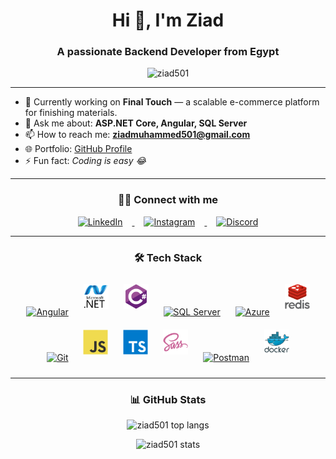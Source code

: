 <h1 align="center">Hi 👋, I'm Ziad</h1>
<h3 align="center">A passionate Backend Developer from Egypt</h3>

<p align="center">
  <img src="https://komarev.com/ghpvc/?username=ziad501&label=Profile%20views&color=0e75b6&style=flat" alt="ziad501" />
</p>

---

- 🔭 Currently working on **Final Touch** — a scalable e-commerce platform for finishing materials.  
- 💬 Ask me about: **ASP.NET Core, Angular, SQL Server**  
- 📫 How to reach me: **ziadmuhammed501@gmail.com**  
- 🌐 Portfolio: [GitHub Profile](https://github.com/Ziad501)  
- ⚡ Fun fact: *Coding is easy 😂*  

---

<h3 align="center">🧑‍💼 Connect with me</h3>
<p align="center">
  <a href="https://www.linkedin.com/in/ziad-hassanein/" target="_blank">
    <img src="https://raw.githubusercontent.com/rahuldkjain/github-profile-readme-generator/master/src/images/icons/Social/linked-in-alt.svg" alt="LinkedIn" height="30" width="40" style="margin: 0 15px;" />
  </a>
  <a href="https://www.instagram.com/ziad.hassanein/" target="_blank">
    <img src="https://raw.githubusercontent.com/rahuldkjain/github-profile-readme-generator/master/src/images/icons/Social/instagram.svg" alt="Instagram" height="30" width="40" style="margin: 0 15px;" />
  </a>
  <a href="https://discord.com/users/ziad422" target="_blank">
    <img src="https://raw.githubusercontent.com/rahuldkjain/github-profile-readme-generator/master/src/images/icons/Social/discord.svg" alt="Discord" height="30" width="40" style="margin: 0 15px;" />
  </a>
</p>

---

<h3 align="center">🛠️ Tech Stack</h3>
<p align="center">
  <a href="https://angular.io" target="_blank"><img src="https://angular.io/assets/images/logos/angular/angular.svg" alt="Angular" width="40" height="40" style="margin: 10px"/></a>
  <a href="https://dotnet.microsoft.com/" target="_blank"><img src="https://raw.githubusercontent.com/devicons/devicon/master/icons/dot-net/dot-net-original-wordmark.svg" alt="dotnet" width="40" height="40" style="margin: 10px"/></a>
  <a href="https://www.w3schools.com/cs/" target="_blank"><img src="https://raw.githubusercontent.com/devicons/devicon/master/icons/csharp/csharp-original.svg" alt="C#" width="40" height="40" style="margin: 10px"/></a>
  <a href="https://www.microsoft.com/en-us/sql-server" target="_blank"><img src="https://www.svgrepo.com/show/303229/microsoft-sql-server-logo.svg" alt="SQL Server" width="40" height="40" style="margin: 10px"/></a>
  <a href="https://azure.microsoft.com" target="_blank"><img src="https://www.vectorlogo.zone/logos/microsoft_azure/microsoft_azure-icon.svg" alt="Azure" width="40" height="40" style="margin: 10px"/></a>
  <a href="https://redis.io" target="_blank"><img src="https://raw.githubusercontent.com/devicons/devicon/master/icons/redis/redis-original-wordmark.svg" alt="Redis" width="40" height="40" style="margin: 10px"/></a>
  <a href="https://git-scm.com/" target="_blank"><img src="https://www.vectorlogo.zone/logos/git-scm/git-scm-icon.svg" alt="Git" width="40" height="40" style="margin: 10px"/></a>
  <a href="https://developer.mozilla.org/en-US/docs/Web/JavaScript" target="_blank"><img src="https://raw.githubusercontent.com/devicons/devicon/master/icons/javascript/javascript-original.svg" alt="JavaScript" width="40" height="40" style="margin: 10px"/></a>
  <a href="https://www.typescriptlang.org/" target="_blank"><img src="https://raw.githubusercontent.com/devicons/devicon/master/icons/typescript/typescript-original.svg" alt="TypeScript" width="40" height="40" style="margin: 10px"/></a>
  <a href="https://sass-lang.com" target="_blank"><img src="https://raw.githubusercontent.com/devicons/devicon/master/icons/sass/sass-original.svg" alt="Sass" width="40" height="40" style="margin: 10px"/></a>
  <a href="https://postman.com" target="_blank"><img src="https://www.vectorlogo.zone/logos/getpostman/getpostman-icon.svg" alt="Postman" width="40" height="40" style="margin: 10px"/></a>
  <a href="https://www.docker.com/" target="_blank"><img src="https://raw.githubusercontent.com/devicons/devicon/master/icons/docker/docker-original-wordmark.svg" alt="Docker" width="40" height="40" style="margin: 10px"/></a>
</p>

---

<h3 align="center">📊 GitHub Stats</h3>
<p align="center">
  <img src="https://github-readme-stats.vercel.app/api/top-langs?username=ziad501&show_icons=true&locale=en&layout=compact" alt="ziad501 top langs" />
</p>
<p align="center">
  <img src="https://github-readme-stats.vercel.app/api?username=ziad501&show_icons=true&locale=en" alt="ziad501 stats" />
</p>
